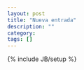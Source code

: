 ```yaml
---
layout: post
title: "Nueva entrada"
description: ""
category: 
tags: []
---
```

{% include JB/setup %}
